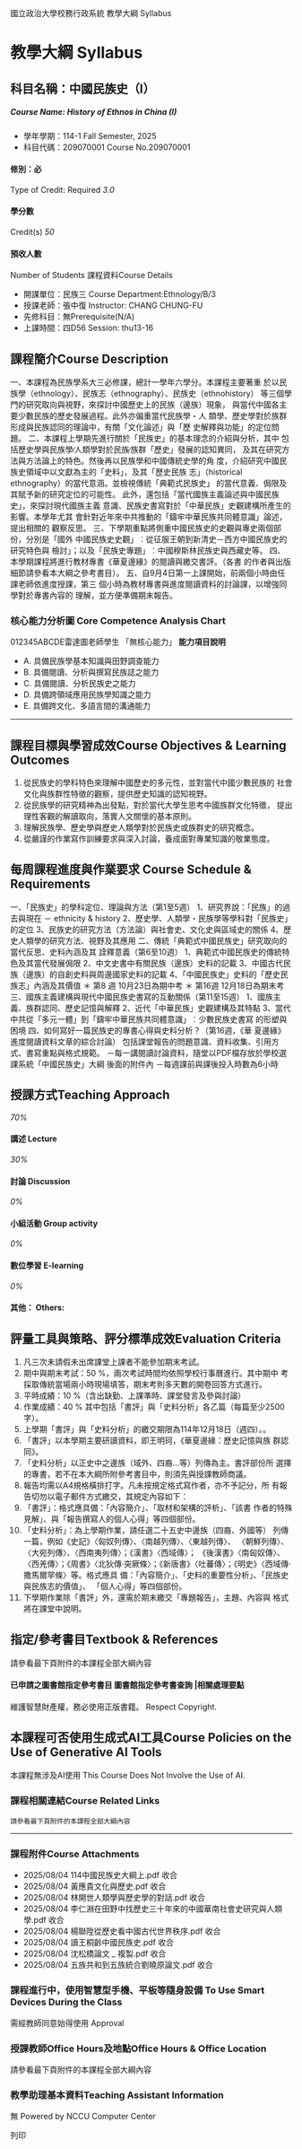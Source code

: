 國立政治大學校務行政系統 教學大綱 Syllabus
# 教學大綱 Syllabus
##  科目名稱：中國民族史（I）
#####  Course Name: History of Ethnos in China (I)
  * 學年學期：114-1 Fall Semester, 2025 
  * 科目代碼：209070001 Course No.209070001


#### 修別：必
Type of Credit: Required 
_3.0_
#### 學分數
Credit(s)
_50_
#### 預收人數
Number of Students
課程資料Course Details
  * 開課單位：民族三 Course Department:Ethnology/B/3 
  * 授課老師：張中復 Instructor: CHANG CHUNG-FU 
  * 先修科目：無Prerequisite(N/A)
  * 上課時間：四D56 Session: thu13-16


##  課程簡介Course Description
一、本課程為民族學系大三必修課，總計一學年六學分。本課程主要著重 於以民族學（ethnology）、民族志（ethnography）、民族史（ethnohistory） 等三個學門的研究取向與視野，來探討中國歷史上的民族（邊族）現象， 與當代中國各主要少數民族的歷史發展過程。此外亦偏重當代民族學・人 類學、歷史學對於族群形成與民族認同的理論中，有關「文化論述」與「歷 史解釋與功能」的定位問題。
二、本課程上學期先進行關於「民族史」的基本理念的介紹與分析，其中 包括歷史學與民族學∕人類學對於民族∕族群「歷史」發展的認知異同， 及其在研究方法與方法論上的特色。然後再以民族學和中國傳統史學的角 度，介紹研究中國民族史領域中以文獻為主的「史料」，及其「歷史民族 志」（historical ethnography）的當代意涵。並檢視傳統「典範式民族史」 的當代意義、侷限及其賦予新的研究定位的可能性。 此外，還包括「當代國族主義論述與中國民族史」，來探討現代國族主義 意識、民族史書寫對於「中華民族」史觀建構所產生的影響。本學年尤其 會針對近年來中共推動的「鑄牢中華民族共同體意識」論述，提出相關的 觀察反思。
三、下學期重點將側重中國民族史的史觀與專史兩個部份，分別是「國外 中國民族史史觀」︰從征服王朝到新清史－西方中國民族史的研究特色與 檢討」；以及「民族史專題」︰中國穆斯林民族史與西藏史等。
四、本學期課程將進行教材專書《華夏邊緣》的閱讀與繳交書評。（各書 的作者與出版細節請參看本大綱之參考書目）。
五、自9月4日第一上課開始，前兩個小時由任課老師依進度授課，第三 個小時為教材專書與進度閱讀資料的討論課，以增強同學對於專書內容的 理解，並方便準備期末報告。
###  核心能力分析圖 Core Competence Analysis Chart
012345ABCDE雷達圖老師學生
「無核心能力」 
**能力項目說明**
  * A. 具備民族學基本知識與田野調查能力
  * B. 具備閱讀、分析與撰寫民族誌之能力
  * C. 具備閱讀、分析民族史之能力
  * D. 具備跨領域應用民族學知識之能力
  * E. 具備跨文化、多語言間的溝通能力


* * *
##  課程目標與學習成效Course Objectives & Learning Outcomes 
1. 從民族史的學科特色來理解中國歷史的多元性，並對當代中國少數民族的 社會文化與族群性特徵的觀察，提供歷史知識的認知視野。
2. 從民族學的研究精神為出發點，對於當代大學生思考中國族群文化特徵， 提出理性客觀的解讀取向，落實人文關懷的基本原則。
3. 理解民族學、歷史學與歷史人類學對於民族史或族群史的研究概念。
4. 從嚴謹的作業寫作訓練要求與深入討論，養成面對專業知識的敬業態度。
##  每周課程進度與作業要求 Course Schedule & Requirements
一、「民族史」的學科定位、理論與方法（第1至5週）
1、研究界說：「民族」的過去與現在 － ethnicity & history
2、歷史學、人類學・民族學等學科對「民族史」的定位
3、民族史的研究方法（方法論）與社會史、文化史與區域史的關係
4、歷史人類學的研究方法、視野及其應用
二、傳統「典範式中國民族史」研究取向的當代反思、史料內涵及其 詮釋意義（第6至10週）
1、典範式中國民族史的傳統特色及其當代發展侷限
2、中文史書中有關民族（邊族）史料的記載
3、中國古代民族（邊族）的自創史料與周邊國家史料的記載
4、「中國民族史」史料的「歷史民族志」內涵及其價值
＊ 第8 週 10月23日為期中考
＊ 第16週 12月18日為期末考
三、國族主義建構與現代中國民族史書寫的互動關係（第11至15週）
1、國族主義、族群認同、歷史記憶與解釋
2、近代「中華民族」史觀建構及其特點
3、當代中共從「多元一體」到「鑄牢中華民族共同體意識」︰少數民族史書寫 的形塑與困境
四、如何寫好一篇民族史的專書心得與史料分析？（第16週，《華 夏邊緣》進度閱讀資料文章的綜合討論） 包括課堂報告的問題意識、資料收集、引用方式、書寫重點與格式規範。
－每一講閱讀討論資料，隨堂以PDF檔存放於學校選課系統「中國民族史」大綱 後面的附件內
－每週課前與課後投入時數為6小時
##  授課方式Teaching Approach
_70%_
####  講述 Lecture
_30%_
####  討論 Discussion
_0%_
####  小組活動 Group activity
_0%_
####  數位學習 E-learning
_0%_
####  其他： Others:
##  評量工具與策略、評分標準成效Evaluation Criteria
1. 凡三次未請假未出席課堂上課者不能參加期末考試。
2. 期中與期末考試：50 %，兩次考試時間均依照學校行事曆進行。其中期中 考採取傳統當場兩小時現場填答，期末考則多天數的開卷回答方式進行。
3. 平時成績：10 %（含出缺勤、上課準時、課堂發言及參與討論）
4. 作業成績：40 % 其中包括「書評」與「史料分析」各乙篇（每篇至少2500 字）。
5. 上學期「書評」與「史料分析」的繳交期限為114年12月18日（週四）。。
6. 「書評」以本學期主要研讀資料，即王明珂，《華夏邊緣：歷史記憶與族 群認同》。
7. 「史料分析」以正史中之邊族（域外、四裔…等）列傳為主。書評部份所 選擇的專書，若不在本大綱所附參考書目中，則須先與授課教師商議。
8. 報告均需以A4規格橫排打字。凡未按規定格式寫作者，亦不予記分，所 有報告切勿以電子郵件方式繳交，其規定內容如下：
9. 「書評」：格式應具備：「內容簡介」、「取材和架構的評析」、「該書 作者的特殊見解」、與「報告撰寫人的個人心得」等四個部份。
10. 「史料分析」：為上學期作業，請任選二十五史中邊族（四裔、外國等） 列傳一篇，例如《史記》〈匈奴列傳〉、〈南越列傳〉、〈東越列傳〉、 〈朝鮮列傳〉、〈大宛列傳〉、〈西南夷列傳〉；《漢書》〈西域傳〉； 《後漢書》〈南匈奴傳〉、〈西羌傳〉；《周書》〈北狄傳‧突厥條〉；《新唐書》〈吐蕃傳〉；《明史》〈西域傳‧撒馬爾罕條〉等。格式應具 備：「內容簡介」、「史料的重要性分析」、「民族史與民族志的價值」、 「個人心得」等四個部份。
11. 下學期作業除「書評」外，還需於期末繳交「專題報告」，主題、內容與 格式將在課堂中說明。
##  指定/參考書目Textbook & References
請參看最下頁附件的本課程全部大綱內容
####  已申請之圖書館指定參考書目  圖書館指定參考書查詢 |相關處理要點
維護智慧財產權，務必使用正版書籍。 Respect Copyright.
##  本課程可否使用生成式AI工具Course Policies on the Use of Generative AI Tools
本課程無涉及AI使用 This Course Does Not Involve the Use of AI.
###  課程相關連結Course Related Links
```
請參看最下頁附件的本課程全部大綱內容
```

* * *
###  課程附件Course Attachments
  * 2025/08/04 114中國民族史大綱上.pdf  收合 
  * 2025/08/04 黃應貴文化與歷史.pdf  收合 
  * 2025/08/04 林開世人類學與歷史學的對話.pdf  收合 
  * 2025/08/04 李仁淵在田野中找歷史三十年來的中國華南社會史研究與人類學.pdf  收合 
  * 2025/08/04 楊聯陞從歷史看中國古代世界秩序.pdf  收合 
  * 2025/08/04 讀王桐齡中國民族史.pdf  收合 
  * 2025/08/04 沈松橋論文 _ 複製.pdf  收合 
  * 2025/08/04 五族共和到五族統合劉曉原論文.pdf  收合 


###  課程進行中，使用智慧型手機、平板等隨身設備 To Use Smart Devices During the Class
需經教師同意始得使用  Approval
###  授課教師Office Hours及地點Office Hours & Office Location
請參看最下頁附件的本課程全部大綱內容
###  教學助理基本資料Teaching Assistant Information
無
Powered by NCCU Computer Center
  
列印
